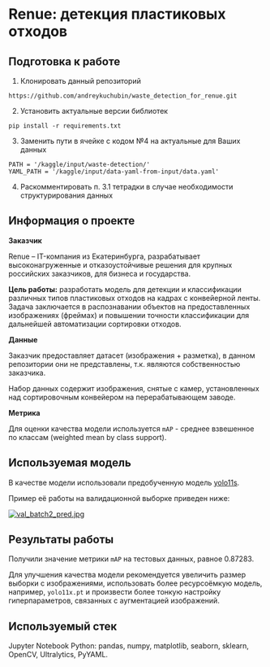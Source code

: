 # Renue: детекция пластиковых отходов

## Подготовка к работе
1. Клонировать данный репозиторий

```
https://github.com/andreykuchubin/waste_detection_for_renue.git
```

2. Установить актуальные версии библиотек

```
pip install -r requirements.txt
```

3. Заменить пути в ячейке с кодом №4 на актуальные для Ваших данных

```
PATH = '/kaggle/input/waste-detection/'
YAML_PATH = '/kaggle/input/data-yaml-from-input/data.yaml'
```
4. Раскомментировать п. 3.1 тетрадки в случае необходимости структурирования данных

## Информация о проекте
**Заказчик**

Renue – IT-компания из Екатеринбурга, разрабатывает высоконагруженные и отказоустойчивые решения для крупных российских заказчиков, для бизнеса и государства.

**Цель работы:** разработать модель для детекции и классификации различных типов
пластиковых отходов на кадрах с конвейерной ленты. Задача заключается в распознавании
объектов на предоставленных изображениях (фреймах) и повышении точности
классификации для дальнейшей автоматизации сортировки отходов.

**Данные**

Заказчик предоставляет датасет (изображения + разметка), в данном репозитории они не представлены, т.к. являются собственностью заказчика.

Набор данных содержит изображения, снятые с камер, установленных над сортировочным конвейером на перерабатывающем заводе.

**Метрика**

Для оценки качества модели используется `mAP` -  среднее взвешенное по классам (weighted mean by class support).

## Используемая модель
В качестве модели использовали предобученную модель [yolo11s](https://docs.ultralytics.com/tasks/detect/).

Пример её работы на валидационной выборке приведен ниже:

[![val_batch2_pred.jpg](https://s.iimg.su/s/05/w74w4ZAsCWJnb1gViX14GmIY6jgRWUwVeHVMBa0r.jpg)](https://iimg.su/i/bKoXm)

## Результаты работы 

Получили значение метрики `mAP` на тестовых данных, равное 0.87283.

Для улучшения качества модели рекомендуется увеличить размер выборки с изображениями, использовать более ресурсоёмкую модель, например, `yolo11x.pt` и произвести более тонкую настройку гиперпараметров, связанных с аугментацией изображений.

## Используемый стек

Jupyter Notebook Python: pandas, numpy, matplotlib, seaborn, sklearn, OpenCV, Ultralytics, PyYAML.
